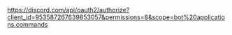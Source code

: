 https://discord.com/api/oauth2/authorize?client_id=953587267639853057&permissions=8&scope=bot%20applications.commands